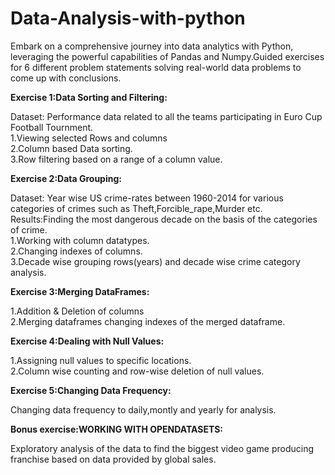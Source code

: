 # Data-Analysis-with-python
Embark on a comprehensive journey into data analytics with Python, leveraging the powerful capabilities of Pandas and Numpy.Guided exercises for 6 different problem statements solving real-world data problems to come up with conclusions.

**Exercise 1:Data Sorting and Filtering:**

Dataset: Performance data related to all the teams participating in Euro Cup Football Tournment.  
1.Viewing selected Rows and columns  
2.Column based Data sorting.  
3.Row filtering based on a range of a column value.  

**Exercise 2:Data Grouping:**

Dataset: Year wise US crime-rates between 1960-2014 for various categories of crimes such as Theft,Forcible_rape,Murder etc.  
Results:Finding the most dangerous decade on the basis of the categories of crime.  
1.Working with column datatypes.  
2.Changing indexes of columns.  
3.Decade wise grouping rows(years) and decade wise crime category analysis.  

**Exercise 3:Merging DataFrames:**    

1.Addition & Deletion of columns  
2.Merging dataframes changing indexes of the merged dataframe.  

**Exercise 4:Dealing with Null Values:**      

1.Assigning null values to specific locations.      
2.Column wise counting and row-wise deletion of null values.    

**Exercise 5:Changing Data Frequency:**  

Changing data frequency to daily,montly and yearly for analysis.  

**Bonus exercise:WORKING WITH OPENDATASETS:**  

Exploratory analysis of the data to find the biggest video game producing franchise based on data provided by global sales.  
